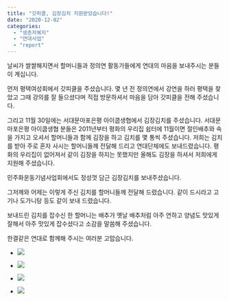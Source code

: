 ```yaml
---
title: "갓피클, 김장김치 지원받았습니다!"
date: "2020-12-02"
categories: 
  - "생존자복지"
  - "연대사업"
  - "report"
---
```


날씨가 쌀쌀해지면서 할머니들과 정의연 활동가들에게 연대의 마음을 보내주시는 분들이 계십니다.

먼저 평택여성회에서 갓피클을 주셨습니다. 몇 년 전 정의연에서 강연을 하러 평택을 찾았고 그때 강의를 잘 들으셨다며 직접 방문하셔서 마음을 담아 갓피클을 전해 주셨습니다.

그리고 11월 30일에는 서대문마포은평 아이쿱생협에서 김장김치를 주셨습니다. 서대문마포은평 아이쿱생협 분들은 2011년부터 평화의 우리집 쉼터에 11월이면 절인배추와 속을 가지고 오셔서 할머니들과 함께 김장을 하고 김치를 몇 통씩 주셨습니다. 저희는 김치를 받아 주로 혼자 사시는 할머니들께 전달해 드리고 연대단체에도 보내드렸습니다. 평화의 우리집이 없어져서 같이 김장을 하지는 못했지만 올해도 김장을 하셔서 저희에게 지원해 주셨습니다.

민주화운동기념사업회에서도 정성껏 담근 김장김치를 보내주셨습니다.

그저께와 어제는 이렇게 주신 김치를 할머니들께 전달해 드렸습니다. 같이 드시라고 고기나 도가니탕 등도 같이 보내 드렸습니다.

보내드린 김치를 잡수신 한 할머니는 배추가 옛날 배추처럼 아주 연하고 양념도 맛있게 잘해서 아주 맛있게 잡수셨다고 소감을 말씀해 주셨습니다.

한결같은 연대로 함께해 주시는 여러분 고맙습니다.

- ![](https://womenandwar.net/kr/wp-content/uploads/2020/12/photo_2020-12-02_17-49-42-577x1024.jpg)
    
- ![](https://womenandwar.net/kr/wp-content/uploads/2020/12/Resized_20201130_121520.jpg)
    
- ![](https://womenandwar.net/kr/wp-content/uploads/2020/12/Resized_1606824763042.jpg)
    
- ![](https://womenandwar.net/kr/wp-content/uploads/2020/12/Resized_1606824809267.jpg)
